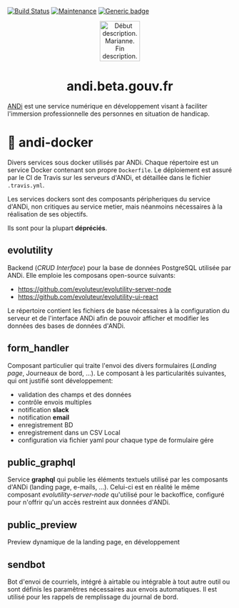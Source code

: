 [![Build Status](https://travis-ci.org/betagouv/andi-docker.svg?branch=master)](https://travis-ci.org/betagouv/andi-docker)
[![Maintenance](https://img.shields.io/badge/Maintained%3F-yes-green.svg)](https://GitHub.com/betagouv/andi-docker/graphs/commit-activity)
[![Generic badge](https://img.shields.io/badge/ANDi-oui-green.svg)](https://shields.io/)
<p align="center">
  <a href="https://andi.beta.gouv.fr">
    <img alt="Début description. Marianne. Fin description." src="https://upload.wikimedia.org/wikipedia/fr/3/38/Logo_de_la_R%C3%A9publique_fran%C3%A7aise_%281999%29.svg" width="90" />
  </a>
</p>
<h1 align="center">
  andi.beta.gouv.fr
</h1>

[ANDi](https://andi.beta.gouv.fr) est une service numérique en développement visant à faciliter l'immersion professionnelle des personnes en situation de handicap.

# 🐳 andi-docker
Divers services sous docker utilisés par ANDi. Chaque répertoire est un service Docker contenant son propre `Dockerfile`. Le déploiement est assuré par le CI de Travis sur les serveurs d'ANDi, et détaillée dans le fichier `.travis.yml`.

Les services dockers sont des composants péripheriques du service d'ANDi, non critiques au service metier, mais néanmoins nécessaires à la réalisation de ses objectifs.

Ils sont pour la plupart **dépréciés**.

## evolutility
Backend (_CRUD Interface_) pour la base de données PostgreSQL utilisée par ANDi. Elle emploie les composans open-source suivants:
- https://github.com/evoluteur/evolutility-server-node
- https://github.com/evoluteur/evolutility-ui-react

Le répertoire contient les fichiers de base nécessaires à la configuration du serveur et de l'interface ANDi afin de pouvoir afficher et modifier les données des bases de données d'ANDi.

## form_handler
Composant particulier qui traite l'envoi des divers formulaires (_Landing page_, Journeaux de bord, ...). Le composant à les particularités suivantes, qui ont justifié sont développement:
- validation des champs et des données
- contrôle envois multiples
- notification **slack**
- notification **email**
- enregistrement BD
- enregistrement dans un CSV Local
- configuration via fichier yaml pour chaque type de formulaire gére

## public_graphql
Service **graphql** qui publie les éléments textuels utilisé par les composants d'ANDi (landing page, e-mails, ...). Celui-ci est en réalité le même composant _evolutility-server-node_ qu'utilisé pour le backoffice, configuré pour n'offrir qu'un accès restreint aux données d'ANDi.

## public_preview
Preview dynamique de la landing page, en développement

## sendbot
Bot d'envoi de courriels, intégré à airtable ou intégrable à tout autre outil ou sont définis les paramêtres nécessaires aux envois automatiques. Il est utilisé pour les rappels de remplissage du journal de bord.

